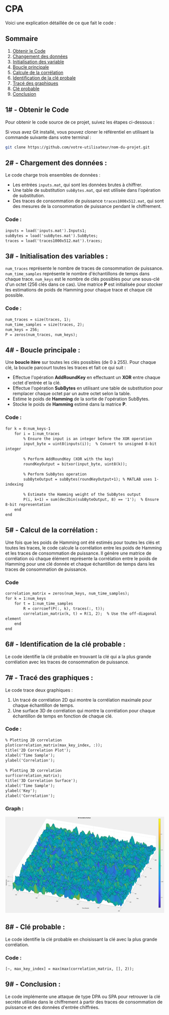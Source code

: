 # CPA

Voici une explication détaillée de ce que fait le code :

## Sommaire

1. [Obtenir le Code](#1---obtenir-le-code)
2. [Changement des données](#2---chargement-des-données)
3. [Initialisation des variable](#3---initialisation-des-variables)
4. [Boucle principale](#4---boucle-principale)
5. [Calcule de la corrélation](#5---calcul-de-la-corrélation)
6. [Identification de la clé probale](#6---identification-de-la-clé-probable)
7. [Tracé des graphiques](#7---tracé-des-graphiques)
8. [Clé probable](#8---clé-probable)
9. [Conclusion](#9---conclusion)

## 1# - Obtenir le Code

Pour obtenir le code source de ce projet, suivez les étapes ci-dessous :

Si vous avez Git installé, vous pouvez cloner le référentiel en utilisant la commande suivante dans votre terminal :

```bash
git clone https://github.com/votre-utilisateur/nom-du-projet.git
```

## 2# - Chargement des données :

Le code charge trois ensembles de données :
- Les entrées `inputs.mat`, qui sont les données brutes à chiffrer.
- Une table de substitution `subBytes.mat`, qui est utilisée dans l'opération de substitution.
- Des traces de consommation de puissance `traces1000x512.mat`, qui sont des mesures de la consommation de puissance pendant le chiffrement.

### Code :

```mat
inputs = load('inputs.mat').Inputs1;
subBytes = load('subBytes.mat').SubBytes;
traces = load('traces1000x512.mat').traces;
```

## 3# - Initialisation des variables :

`num_traces` représente le nombre de traces de consommation de puissance.
`num_time_samples` représente le nombre d'échantillons de temps dans chaque trace.
`num_keys` est le nombre de clés possibles pour une sous-clé d'un octet (256 clés dans ce cas).
Une matrice __P__ est initialisée pour stocker les estimations de poids de Hamming pour chaque trace et chaque clé possible.

### Code :

```mat
num_traces = size(traces, 1);
num_time_samples = size(traces, 2);
num_keys = 256;
P = zeros(num_traces, num_keys);
```

## 4# - Boucle principale :

Une __boucle itère__ sur toutes les clés possibles (de 0 à 255).
Pour chaque clé, la boucle parcourt toutes les traces et fait ce qui suit :
- Effectue l'opération __AddRoundKey__ en effectuant un __XOR__ entre chaque octet d'entrée et la clé.
- Effectue l'opération __SubBytes__ en utilisant une table de substitution pour remplacer chaque octet par un autre octet selon la table.
- Estime le poids de __Hamming__ de la sortie de l'opération SubBytes.
- Stocke le poids de __Hamming__ estimé dans la matrice __P__.

### Code :

```mat
for k = 0:num_keys-1
    for i = 1:num_traces
        % Ensure the input is an integer before the XOR operation
        input_byte = uint8(inputs(i));  % Convert to unsigned 8-bit integer
        
        % Perform AddRoundKey (XOR with the key)
        roundKeyOutput = bitxor(input_byte, uint8(k));
        
        % Perform SubBytes operation
        subByteOutput = subBytes(roundKeyOutput+1); % MATLAB uses 1-indexing
        
        % Estimate the Hamming weight of the SubBytes output
        P(i, k+1) = sum(dec2bin(subByteOutput, 8) == '1');  % Ensure 8-bit representation
    end
end
```

## 5# - Calcul de la corrélation :

Une fois que les poids de Hamming ont été estimés pour toutes les clés et toutes les traces, le code calcule la corrélation entre les poids de Hamming et les traces de consommation de puissance.
Il génère une matrice de corrélation où chaque élément représente la corrélation entre le poids de Hamming pour une clé donnée et chaque échantillon de temps dans les traces de consommation de puissance.

### Code

```mat
correlation_matrix = zeros(num_keys, num_time_samples);
for k = 1:num_keys
    for t = 1:num_time_samples
        R = corrcoef(P(:, k), traces(:, t));
        correlation_matrix(k, t) = R(1, 2);  % Use the off-diagonal element
    end
end
```

## 6# - Identification de la clé probable :

Le code identifie la clé probable en trouvant la clé qui a la plus grande corrélation avec les traces de consommation de puissance.

## 7# - Tracé des graphiques :

Le code trace deux graphiques :

1. Un tracé de corrélation 2D qui montre la corrélation maximale pour chaque échantillon de temps.
2. Une surface 3D de corrélation qui montre la corrélation pour chaque échantillon de temps en fonction de chaque clé.

### Code :

```mat
% Plotting 2D correlation
plot(correlation_matrix(max_key_index, :));
title('2D Correlation Plot');
xlabel('Time Sample');
ylabel('Correlation');

% Plotting 3D correlation
surf(correlation_matrix);
title('3D Correlation Surface');
xlabel('Time Sample');
ylabel('Key');
zlabel('Correlation');
```

### Graph :

![./snip/snip.png](./snip/snip.png)

## 8# - Clé probable :

Le code identifie la clé probable en choisissant la clé avec la plus grande corrélation.

### Code :

```mat
[~, max_key_index] = max(max(correlation_matrix, [], 2));
```

## 9# - Conclusion :

Le code implémente une attaque de type DPA ou SPA pour retrouver la clé secrète utilisée dans le chiffrement à partir des traces de consommation de puissance et des données d'entrée chiffrées.
